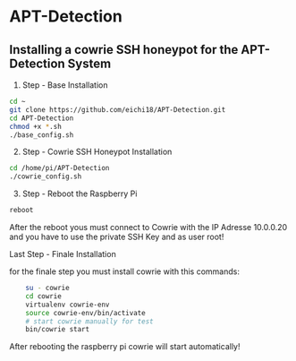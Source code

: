 # APT-Detection
## Installing a cowrie SSH honeypot for the APT-Detection System

1. Step - Base Installation
```bash
cd ~
git clone https://github.com/eichi18/APT-Detection.git
cd APT-Detection
chmod +x *.sh
./base_config.sh
```

2. Step - Cowrie SSH Honeypot Installation
```bash
cd /home/pi/APT-Detection
./cowrie_config.sh
```

3. Step - Reboot the Raspberry Pi
```bash
reboot
```

After the reboot yous must connect to Cowrie with the IP Adresse 10.0.0.20 and you have to use the private SSH Key and as user root!

Last Step - Finale Installation

for the finale step you must install cowrie with this commands:

```bash
    su - cowrie
    cd cowrie
    virtualenv cowrie-env
    source cowrie-env/bin/activate
    # start cowrie manually for test
    bin/cowrie start
```

After rebooting the raspberry pi cowrie will start automatically!
